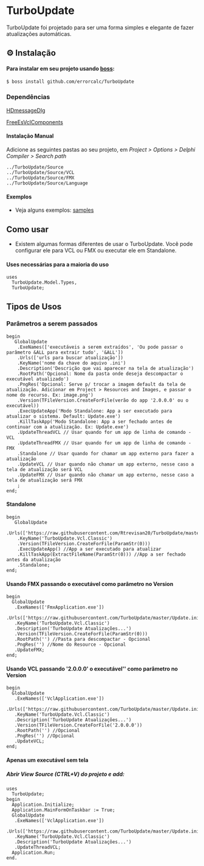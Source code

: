 # TurboUpdate

TurboUpdate foi projetado para ser uma forma simples e elegante de fazer atualizações automáticas.

## ⚙️ Instalação

#### Para instalar em seu projeto usando [boss](https://github.com/HashLoad/boss):
```sh
$ boss install github.com/errorcalc/TurboUpdate
```
### Dependências

[HDmessageDlg](https://github.com/Rtrevisan20/HDMessageDlg)

[FreeEsVclComponents](https://github.com/errorcalc/FreeEsVclComponents)

#### Instalação Manual

Adicione as seguintes pastas ao seu projeto, em *Project > Options > Delphi Compiler > Search path*

```
../TurboUpdate/Source
../TurboUpdate/Source/VCL
../TurboUpdate/Source/FMX
../TurboUpdate/Source/Language
```

#### Exemplos
  * Veja alguns exemplos: [samples](https://github.com/Rtrevisan20/TurboUpdate/tree/master/Samples)

## Como usar
  * Existem algumas formas diferentes de usar o TurboUpdate. Você pode configurar ele para VCL ou FMX ou executar ele em Standalone.

#### **Uses necessárias para a maioria do uso**

```delphi
uses 
  TurboUpdate.Model.Types, 
  TurboUpdate;
``` 
## **Tipos de Usos**
### Parâmetros a serem passados
```delphi
begin
   GlobalUpdate
    .ExeNames(['executáveis a serem extraídos', 'Ou pode passar o parâmetro &ALL para extrair tudo', '&ALL'])
    .Urls(['urls para buscar atualização'])
    .KeyName('nome da chave do aquivo .ini')
    .Description('Descrição que vai aparecer na tela de atualização')
    .RootPath('Opcional: Nome da pasta onde deseja descompactar o executável atualizado')
    .PngRes('Opcional: Serve p/ trocar a imagem default da tela de atualização. Adicionar em Project > Resources and Images, e passar o nome do recurso. Ex: image.png')
    .Version(TFileVersion.CreateForFile(verão do app '2.0.0.0' ou o executável))
    .ExecUpdateApp('Modo Standalone: App a ser executado para atualizar o sistema. Default: Update.exe')
    .KillTaskApp('Modo Standalone: App a ser fechado antes de continuar com a atualização. Ex: Update.exe')
    .UpdateThreadVCL // Usar quando for um app de linha de comando - VCL
    .UpdateThreadFMX // Usar quando for um app de linha de comando - FMX
    .Standalone // Usar quando for chamar um app externo para fazer a atualização
    .UpdateVCL // Usar quando não chamar um app externo, nesse caso a tela de atualização será VCL 
    .UpdateFMX // Usar quando não chamar um app externo, nesse caso a tela de atualização será FMX 
    ;
end;   
```
#### Standalone
```delphi
begin
   GlobalUpdate
    .Urls(['https://raw.githubusercontent.com/Rtrevisan20/TurboUpdate/master/Update.ini'])
    .KeyName('TurboUpdate.Vcl.Classic')
    .Version(TFileVersion.CreateForFile(ParamStr(0)))
    .ExecUpdateApp() //App a ser executado para atualizar
    .KillTaskApp(ExtractFileName(ParamStr(0))) //App a ser fechado antes da atualização
    .Standalone;
end;
```
#### Usando FMX passando o executável como parâmetro no Version 
```delphi
begin
  GlobalUpdate
   .ExeNames(['FmxApplication.exe'])
   .Urls(['https://raw.githubusercontent.com/TurboUpdate/master/Update.ini'])
   .KeyName('TurboUpdate.Vcl.Classic')
   .Description('TurboUpdate Atualizações...')
   .Version(TFileVersion.CreateForFile(ParamStr(0)))
   .RootPath('') //Pasta para descompactar - Opcional 
   .PngRes('') //Nome do Resource - Opcional
   .UpdateFMX;
end;
```
#### Usando VCL passando '2.0.0.0' o executável'' como parâmetro no Version  
```delphi
begin
  GlobalUpdate
   .ExeNames(['VclApplication.exe'])
   .Urls(['https://raw.githubusercontent.com/TurboUpdate/master/Update.ini'])
   .KeyName('TurboUpdate.Vcl.Classic')
   .Description('TurboUpdate Atualizações...')
   .Version(TFileVersion.CreateForFile('2.0.0.0'))
   .RootPath('') //Opcional
   .PngRes('') //Opcional
   .UpdateVCL;
end;
```
#### Apenas um executável sem tela
##### Abrir View Source (CTRL+V) do projeto e add:
```delphi  
uses 
  TurboUpdate;
begin    
  Application.Initialize;
  Application.MainFormOnTaskbar := True;
  GlobalUpdate
   .ExeNames(['VclApplication.exe'])
   .Urls(['https://raw.githubusercontent.com/TurboUpdate/master/Update.ini'])
   .KeyName('TurboUpdate.Vcl.Classic')
   .Description('TurboUpdate Atualizações...')
   .UpdateThreadVCL;
  Application.Run;
end.  
```